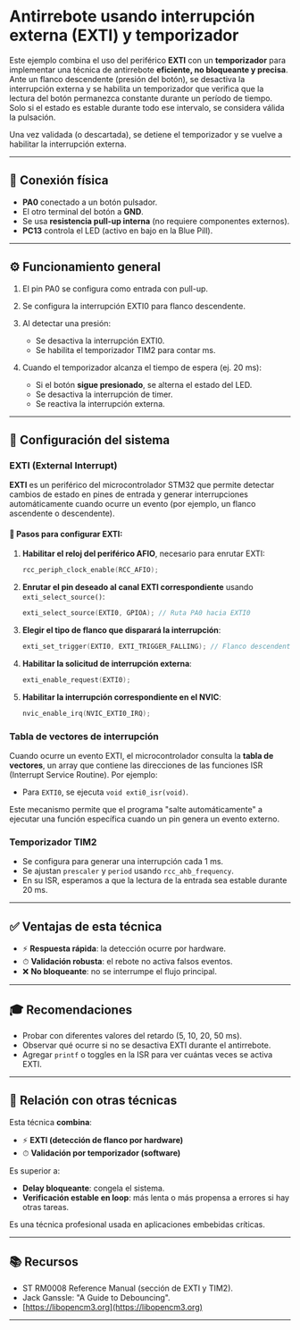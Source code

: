 # Antirrebote usando interrupción externa (EXTI) y temporizador

Este ejemplo combina el uso del periférico **EXTI** con un **temporizador** para implementar una técnica de antirrebote **eficiente, no bloqueante y precisa**. Ante un flanco descendente (presión del botón), se desactiva la interrupción externa y se habilita un temporizador que verifica que la lectura del botón permanezca constante durante un período de tiempo. Solo si el estado es estable durante todo ese intervalo, se considera válida la pulsación.

Una vez validada (o descartada), se detiene el temporizador y se vuelve a habilitar la interrupción externa.

---

## 🔌 Conexión física

* **PA0** conectado a un botón pulsador.
* El otro terminal del botón a **GND**.
* Se usa **resistencia pull-up interna** (no requiere componentes externos).
* **PC13** controla el LED (activo en bajo en la Blue Pill).

---

## ⚙️ Funcionamiento general

1. El pin PA0 se configura como entrada con pull-up.
2. Se configura la interrupción EXTI0 para flanco descendente.
3. Al detectar una presión:

   * Se desactiva la interrupción EXTI0.
   * Se habilita el temporizador TIM2 para contar ms.
4. Cuando el temporizador alcanza el tiempo de espera (ej. 20 ms):

   * Si el botón **sigue presionado**, se alterna el estado del LED.
   * Se desactiva la interrupción de timer.
   * Se reactiva la interrupción externa.

---

## 🔢 Configuración del sistema

### EXTI (External Interrupt)

**EXTI** es un periférico del microcontrolador STM32 que permite detectar cambios de estado en pines de entrada y generar interrupciones automáticamente cuando ocurre un evento (por ejemplo, un flanco ascendente o descendente).

#### 🔧 Pasos para configurar EXTI:

1. **Habilitar el reloj del periférico AFIO**, necesario para enrutar EXTI:

   ```c
   rcc_periph_clock_enable(RCC_AFIO);
   ```

2. **Enrutar el pin deseado al canal EXTI correspondiente** usando `exti_select_source()`:

   ```c
   exti_select_source(EXTI0, GPIOA); // Ruta PA0 hacia EXTI0
   ```

3. **Elegir el tipo de flanco que disparará la interrupción**:

   ```c
   exti_set_trigger(EXTI0, EXTI_TRIGGER_FALLING); // Flanco descendente
   ```

4. **Habilitar la solicitud de interrupción externa**:

   ```c
   exti_enable_request(EXTI0);
   ```

5. **Habilitar la interrupción correspondiente en el NVIC**:

   ```c
   nvic_enable_irq(NVIC_EXTI0_IRQ);
   ```

### Tabla de vectores de interrupción

Cuando ocurre un evento EXTI, el microcontrolador consulta la **tabla de vectores**, un array que contiene las direcciones de las funciones ISR (Interrupt Service Routine). Por ejemplo:

* Para `EXTI0`, se ejecuta `void exti0_isr(void)`.

Este mecanismo permite que el programa "salte automáticamente" a ejecutar una función específica cuando un pin genera un evento externo.

### Temporizador TIM2

* Se configura para generar una interrupción cada 1 ms.
* Se ajustan `prescaler` y `period` usando `rcc_ahb_frequency`.
* En su ISR, esperamos a que la lectura de la entrada sea estable durante 20 ms.

---

## ✅ Ventajas de esta técnica

* ⚡️ **Respuesta rápida**: la detección ocurre por hardware.
* ⏱ **Validación robusta**: el rebote no activa falsos eventos.
* ❌ **No bloqueante**: no se interrumpe el flujo principal.

---

## 🎓 Recomendaciones&#x20;

* Probar con diferentes valores del retardo (5, 10, 20, 50 ms).
* Observar qué ocurre si no se desactiva EXTI durante el antirrebote.
* Agregar `printf` o toggles en la ISR para ver cuántas veces se activa EXTI.

---

## 🔌 Relación con otras técnicas

Esta técnica **combina**:

* ⚡ **EXTI (detección de flanco por hardware)**
* ⏱ **Validación por temporizador (software)**

Es superior a:

* **Delay bloqueante**: congela el sistema.
* **Verificación estable en loop**: más lenta o más propensa a errores si hay otras tareas.

Es una técnica profesional usada en aplicaciones embebidas críticas.

---

## 📚 Recursos

* ST RM0008 Reference Manual (sección de EXTI y TIM2).
* Jack Ganssle: "A Guide to Debouncing".
* [https://libopencm3.org](https://libopencm3.org)

---
